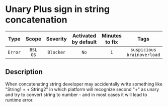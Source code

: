 # Unary Plus sign in string concatenation

| Type | Scope | Severity | Activated<br/>by default | Minutes<br/>to fix | Tags |
| :-: | :-: | :-: | :-: | :-: | :-: |
| `Error` | `BSL`<br/>`OS` | `Blocker` | `No` | `1` | `suspicious`<br/>`brainoverload` |

<!-- Блоки выше заполняются автоматически, не трогать -->
## Description

When concatenating string developer may accidentally write something like "String1 + + String2" in which platform will recognize second "+" as unary and try to convert string to number - and in most cases it will lead to runtime error.
